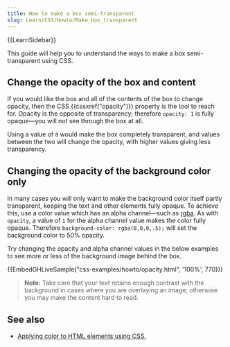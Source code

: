 ```yaml
---
title: How to make a box semi-transparent
slug: Learn/CSS/Howto/Make_box_transparent
---
```


{{LearnSidebar}}

This guide will help you to understand the ways to make a box semi-transparent using CSS.

## Change the opacity of the box and content

If you would like the box and all of the contents of the box to change opacity, then the CSS {{cssxref("opacity")}} property is the tool to reach for. Opacity is the opposite of transparency; therefore `opacity: 1` is fully opaque—you will not see through the box at all.

Using a value of `0` would make the box completely transparent, and values between the two will change the opacity, with higher values giving less transparency.

## Changing the opacity of the background color only

In many cases you will only want to make the background color itself partly transparent, keeping the text and other elements fully opaque. To achieve this, use a color value which has an alpha channel—such as [rgba](/en-US/docs/Web/CSS/color_value#rgb_color_model). As with `opacity`, a value of `1` for the alpha channel value makes the color fully opaque. Therefore `background-color: rgba(0,0,0,.5);` will set the background color to 50% opacity.

Try changing the opacity and alpha channel values in the below examples to see more or less of the background image behind the box.

{{EmbedGHLiveSample("css-examples/howto/opacity.html", '100%', 770)}}

> **Note:** Take care that your text retains enough contrast with the background in cases where you are overlaying an image; otherwise you may make the content hard to read.

## See also

- [Applying color to HTML elements using CSS.](/en-US/docs/Web/CSS/CSS_Colors/Applying_color)
